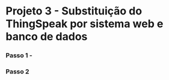 # Projeto 3 - Substituição do ThingSpeak por sistema web e banco de dados

### Passo 1 - 

### Passo 2

